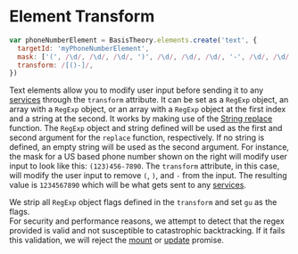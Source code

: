 # Element Transform

```jsx
var phoneNumberElement = BasisTheory.elements.create('text', {
  targetId: 'myPhoneNumberElement',
  mask: ['(', /\d/, /\d/, /\d/, ')', /\d/, /\d/, /\d/, '-', /\d/, /\d/, /\d/, /\d/],
  transform: /[()-]/,
})
```

Text elements allow you to modify user input before sending it to any [services](#elements-services) through the
`transform` attribute. It can be set as a `RegExp` object, an array with a `RegExp` object, or an array with a `RegExp`
object at the first index and a string at the second. It works by making use of the [String replace](https://developer.mozilla.org/en-US/docs/Web/JavaScript/Reference/Global_Objects/String/replace)
function. The `RegExp` object and string defined will be used as the first and second argument for the `replace` function,
respectively. If no string is defined, an empty string will be used as the second argument. For instance, the mask for a
US based phone number shown on the right will modify user input to look like this: `(123)456-7890`. The `transform`
attribute, in this case, will modify the user input to remove `(`, `)`, and `-` from the input. The resulting value is
`1234567890` which will be what gets sent to any [services](#elements-services).

<aside class="notice">
  <span>We strip all <code>RegExp</code> object flags defined in the <code>transform</code> and set <code>gu</code> as the flags.</span>
</aside>

<aside class="warning">
  <span>For security and performance reasons, we attempt to detect that the regex provided is valid and not susceptible to catastrophic backtracking. If it fails this validation, we will reject the <a href="#elements-instance-mount-element">mount</a> or <a href="#elements-instance-update-element">update</a> promise.</span>
</aside>
